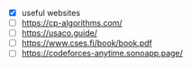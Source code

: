 - [X] useful websites
- [ ] https://cp-algorithms.com/
- [ ] https://usaco.guide/
- [ ] https://www.cses.fi/book/book.pdf
- [ ] https://codeforces-anytime.sonoapp.page/
